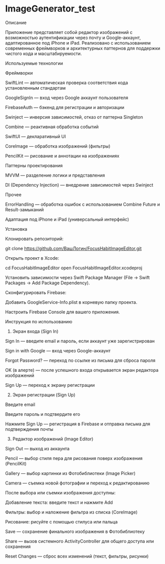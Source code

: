 # ImageGenerator_test

Описание

Приложение представляет собой редактор изображений с возможностью аутентификации через почту и Google-аккаунт, адаптированное под iPhone и iPad. Реализовано с использованием современных фреймворков и архитектурных паттернов для поддержки чистого кода и масштабируемости.

Используемые технологии

Фреймворки

SwiftLint — автоматическая проверка соответствия кода установленным стандартам

GoogleSignIn — вход через Google аккаунт пользователя

FirebaseAuth — бэкенд для регистрации и авторизации

Swinject — инверсия зависимостей, отказ от паттерна Singleton

Combine — реактивная обработка событий

SwiftUI — декларативный UI

CoreImage — обработка изображений (фильтры)

PencilKit — рисование и аннотации на изображениях


Паттерны проектирования

MVVM — разделение логики и представления

DI (Dependency Injection) — внедрение зависимостей через Swinject

Прочее

ErrorHandling — обработка ошибок c использованием Combine Future и Result-замыканий

Адаптация под iPhone и iPad (универсальный интерфейс)


Установка

Клонировать репозиторий:

git clone https://github.com/ВашЛогин/FocusHabitImageEditor.git

Открыть проект в Xcode:

cd FocusHabitImageEditor
open FocusHabitImageEditor.xcodeproj

Установить зависимости через Swift Package Manager (File → Swift Packages → Add Package Dependency).

Сконфигурировать Firebase:

Добавить GoogleService-Info.plist в корневую папку проекта.

Настроить Firebase Console для вашего приложения.


Инструкция по использованию

1. Экран входа (Sign In)

Sign In — введите email и пароль, если аккаунт уже зарегистрирован

Sign in with Google — вход через Google-аккаунт

Forgot Password? — переход по ссылке из письма для сброса пароля

OK (в алерте) — после успешного входа открывается экран редактора изображений

Sign Up — переход к экрану регистрации

2. Экран регистрации (Sign Up)

Введите email

Введите пароль и подтвердите его

Нажмите Sign Up — регистрация в Firebase и отправка письма для подтверждения почты

3. Редактор изображений (Image Editor)

Sign Out — выход из аккаунта

Pencil — выбор стиля пера для рисования поверх изображения (PencilKit)

Gallery — выбор картинки из Фотобиблиотеки (Image Picker)

Camera — съемка новой фотографии и переход к редактированию

После выбора или съемки изображения доступны:

Добавление текста: введите текст и нажмите Add

Фильтры: выбор и наложение фильтра из списка (CoreImage)

Рисование: рисуйте с помощью стилуса или пальца

Save — сохранение финального изображения в Фотобиблиотеку

Share — вызов системного ActivityController для общего доступа или сохранения

Reset Changes — сброс всех изменений (текст, фильтры, рисунки)
